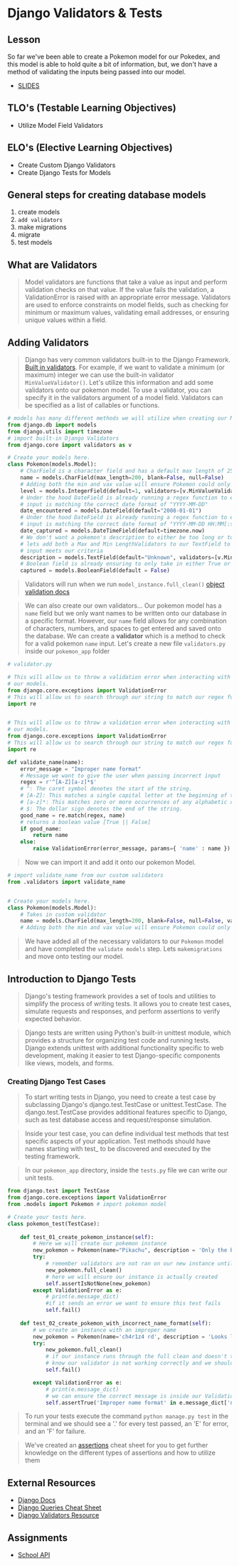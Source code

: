 # Django Validators & Tests

## Lesson

So far we've been able to create a Pokemon model for our Pokedex, and this model is able to hold quite a bit of information, but, we don't have a method of validating the inputs being passed into our model.

- [SLIDES](https://docs.google.com/presentation/d/13tjzN-H3L2669Dq88_Gp3fcJJCfxNw2haX0vwWiiuFQ/edit?usp=drive_link)

## TLO's (Testable Learning Objectives)

- Utilize Model Field Validators

## ELO's (Elective Learning Objectives)

- Create Custom Django Validators
- Create Django Tests for Models

## General steps for creating database models

1. create models
2. `add validators`
3. make migrations
4. migrate
5. test models

## What are Validators

> Model validators are functions that take a value as input and perform validation checks on that value. If the value fails the validation, a ValidationError is raised with an appropriate error message.
> Validators are used to enforce constraints on model fields, such as checking for minimum or maximum values, validating email addresses, or ensuring unique values within a field.

## Adding Validators

> Django has very common validators built-in to the Django Framework. [Built in validators](https://docs.djangoproject.com/en/4.1/ref/validators/#built-in-validators).
> For example, if we want to validate a minimum (or maximum) integer we can use the built-in validator `MinValueValidator()`. Let's utilize this information and add some validators onto our pokemon model.
>To use a validator, you can specify it in the validators argument of a model field. Validators can be specified as a list of callables or functions.

```py
# models has many different methods we will utilize when creating our Models
from django.db import models
from django.utils import timezone
# import built-in Django Validators
from django.core import validators as v

# Create your models here.
class Pokemon(models.Model):
    # CharField is a character field and has a default max length of 255 characters
    name = models.CharField(max_length=200, blank=False, null=False)
    # Adding both the min and vax value will ensure Pokemon could only go from levels 1-100
    level = models.IntegerField(default=1, validators=[v.MinValueValidator(1), v.MaxValueValidator(100)])
    # Under the hood DateField is already running a regex function to ensure 
    # input is matching the correct date format of "YYYY-MM-DD"
    date_encountered = models.DateField(default="2008-01-01")
    # Under the hood DateField is already running a regex function to ensure 
    # input is matching the correct date format of "YYYY-MM-DD HH:MM[:ss[.uuuuuu]][TZ]"
    date_captured = models.DateTimeField(default=timezone.now)
    # We don't want a pokemon's description to either be too long or too short so
    # lets add both a Max and Min LengthValidators to our TextField to ensure
    # input meets our criteria
    description = models.TextField(default="Unknown", validators=[v.MinLengthValidator(25), v.MaxLengthValidator(150)])
    # Boolean field is already ensuring to only take in either True or False
    captured = models.BooleanField(default = False)
```

> Validators will run when we run `model_instance.full_clean()`
> [object validation docs](https://docs.djangoproject.com/en/4.1/ref/models/instances/#validating-objects)


> We can also create our own validators...
> Our pokemon model has a `name` field but we only want names to be written onto our database in a specific format. However, our `name` field allows for any combination of characters, numbers, and spaces to get entered and saved onto the database.
> We can create a **validator** which is a method to check for a valid pokemon `name` input.
> Let's create a new file `validators.py` inside our `pokemon_app` folder

```python
# validator.py

# This will allow us to throw a validation error when interacting with 
# our models.
from django.core.exceptions import ValidationError
# This will allow us to search through our string to match our regex function
import re


# This will allow us to throw a validation error when interacting with 
# our models.
from django.core.exceptions import ValidationError
# This will allow us to search through our string to match our regex function
import re

def validate_name(name):
    error_message = "Improper name format"
    # Message we want to give the user when passing incorrect input
    regex = r'^[A-Z][a-z]*$'
    # ^: The caret symbol denotes the start of the string.
    # [A-Z]: This matches a single capital letter at the beginning of the string.
    # [a-z]*: This matches zero or more occurrences of any alphabetic character (both uppercase and lowercase) after the first capital letter.
    # $: The dollar sign denotes the end of the string.
    good_name = re.match(regex, name)
    # returns a boolean value [True || False]
    if good_name:
        return name
    else:
        raise ValidationError(error_message, params={ 'name' : name })
```

> Now we can import it and add it onto our pokemon Model.

```python
# import validate_name from our custom validators
from .validators import validate_name


# Create your models here.
class Pokemon(models.Model):
    # Takes in custom validator
    name = models.CharField(max_length=200, blank=False, null=False, validators=[validate_name])
    # Adding both the min and vax value will ensure Pokemon could only go from levels 1-100
```

> We have added all of the necessary validators to our `Pokemon` model and have completed the `validate models` step. Lets `makemigrations` and move onto testing our model.

## Introduction to Django Tests

> Django's testing framework provides a set of tools and utilities to simplify the process of writing tests. It allows you to create test cases, simulate requests and responses, and perform assertions to verify expected behavior.


> Django tests are written using Python's built-in unittest module, which provides a structure for organizing test code and running tests. Django extends unittest with additional functionality specific to web development, making it easier to test Django-specific components like views, models, and forms.

### Creating Django Test Cases

> To start writing tests in Django, you need to create a test case by subclassing Django's django.test.TestCase or unittest.TestCase. The django.test.TestCase provides additional features specific to Django, such as test database access and request/response simulation.


> Inside your test case, you can define individual test methods that test specific aspects of your application. Test methods should have names starting with test_ to be discovered and executed by the testing framework.

> In our `pokemon_app` directory, inside the `tests.py` file we can write our unit tests.

```python
from django.test import TestCase
from django.core.exceptions import ValidationError
from .models import Pokemon # import pokemon model

# Create your tests here.
class pokemon_test(TestCase):
    
    def test_01_create_pokemon_instance(self):
        # Here we will create our pokemon instance
        new_pokemon = Pokemon(name="Pikachu", description = 'Only the best electric type pokemon in the show but NOT in the games')
        try:
            # remember validators are not ran on our new instance until we run full_clean
            new_pokemon.full_clean()
            # here we will ensure our instance is actually created
            self.assertIsNotNone(new_pokemon)
        except ValidationError as e:
            # print(e.message_dict)
            #if it sends an error we want to ensure this test fails
            self.fail()
        
    def test_02_create_pokemon_with_incorrect_name_format(self):
        # we create an instance with an improper name
        new_pokemon = Pokemon(name='ch4r1z4 rd', description = 'Looks like a Dragon has wings, breathes fire.. but is not a dragon')
        try:
            new_pokemon.full_clean()
            # if our instance runs through the full clean and doesn't throw an error, than we
            # know our validator is not working correctly and we should fail this test 
            self.fail()

        except ValidationError as e:
            # print(e.message_dict)
            # we can ensure the correct message is inside our ValidationError
            self.assertTrue('Improper name format' in e.message_dict['name'])
```

> To run your tests execute the command `python manage.py test` in the terminal and we should see a '.' for every test passed, an 'E' for error, and an 'F' for failure.


> We've created an [assertions](../../../CheatSheets/test_assertions.md) cheat sheet for you to get further knowledge on the different types of assertions and how to utilize them

## External Resources

- [Django Docs](https://docs.djangoproject.com/en/2.2/)
- [Django Queries Cheat Sheet](https://github.com/chrisdl/Django-QuerySet-Cheatsheet)
- [Django Validators Resource](https://docs.djangoproject.com/en/2.2/ref/validators/)

## Assignments

- [School API](https://classroom.github.com/a/vP_DvvOV)
